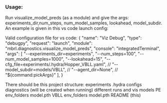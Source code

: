 ### Usage:
Run visualize_model_preds (as a module) and give the args: experiments_dir,num_steps, num_model_samples, lookahead, model_subdir.
An example is given in this vs code launch config:

Valid configuration file for vs code:
{
    "name": "Viz Debug",
    "type": "debugpy",
    "request": "launch",
    "module": "mbrl.diagnostics.visualize_model_preds",
    "console": "integratedTerminal",
    "args": [
        "--experiments_dir=experiments",
        "--num_steps=100",
        "--num_model_samples=1000",
        "--lookahead=15",
        "--cfg_file=experiments/.hydra/Hopper_VBLL.yaml",
        // "--model_subdir=models/VBLL",
        // "--agent_dir=None",
        // "${command:pickArgs}"
    ],
}

There should be this project structure:
experiments
    .hydra
        configs
    diagnostics (will be created when running)
        different runs and vis
    models
        PE
            env_folders
                model.pth
        VBLL
            env_folders
                model.pth
    README (this)